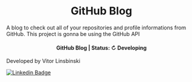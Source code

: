 <h1 align = "center">GitHub Blog</h1>
<p>A blog to check out all of your repositories and profile informations from GitHub. This project is gonna be using the GitHub API</p>

<h4 align="center"> 
	GitHub Blog | Status: ↻ Developing
</h4>

Developed by Vitor Linsbinski

[![Linkedin Badge](https://img.shields.io/badge/-Vitor-blue?style=flat-square&logo=Linkedin&logoColor=white&link=https://www.linkedin.com/in/vitorlinsbinski/)](https://www.linkedin.com/in/vitorlinsbinski/)
